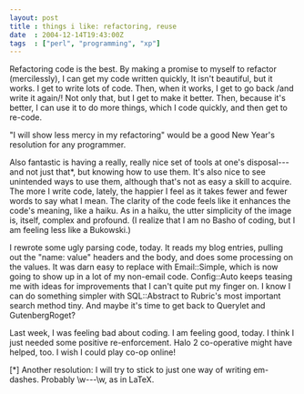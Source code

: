 ```yaml
---
layout: post
title : things i like: refactoring, reuse
date  : 2004-12-14T19:43:00Z
tags  : ["perl", "programming", "xp"]
---
```

Refactoring code is the best.  By making a promise to myself to refactor (mercilessly), I can get my code written quickly,  It isn't beautiful, but it works.  I get to write lots of code.  Then, when it works, I get to go back /and write it again/!  Not only that, but I get to make it better.  Then, because it's better, I can use it to do more things, which I code quickly, and then get to re-code.

"I will show less mercy in my refactoring" would be a good New Year's resolution for any programmer.

Also fantastic is having a really, really nice set of tools at one's disposal---and not just that*, but knowing how to use them.  It's also nice to see unintended ways to use them, although that's not as easy a skill to acquire.  The more I write code, lately, the happier I feel as it takes fewer and fewer words to say what I mean.  The clarity of the code feels like it enhances the code's meaning, like a haiku.  As in a haiku, the utter simplicity of the image is, itself, complex and profound.  (I realize that I am no Basho of coding, but I am feeling less like a Bukowski.)

I rewrote some ugly parsing code, today.  It reads my blog entries, pulling out the "name: value" headers and the body, and does some processing on the values. It was darn easy to replace with Email::Simple, which is now going to show up in a lot of my non-email code.  Config::Auto keeps teasing me with ideas for improvements that I can't quite put my finger on.  I know I can do something simpler with SQL::Abstract to Rubric's most important search method tiny.  And maybe it's time to get back to Querylet and GutenbergRoget?

Last week, I was feeling bad about coding.  I am feeling good, today.  I think I just needed some positive re-enforcement.  Halo 2 co-operative might have helped, too.  I wish I could play co-op online!

[*] Another resolution: I will try to stick to just one way of writing em-dashes.  Probably \w---\w, as in LaTeX.

